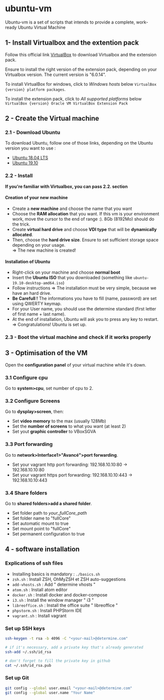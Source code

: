 # ubuntu-vm

Ubuntu-vm is a set of scripts that intends to provide a complete, work-ready Ubuntu Virtual Machine

## 1- Install Virtualbox and the extention pack
Follow this official link [VirtualBox](https://www.virtualbox.org/wiki/Downloads) to download Virtualbox and the extension pack.

Ensure to install the right version of the extension pack, depending on your Virtualbox version.
The current version is "6.0.14".

To install VirtualBox for windows, click to *Windows hosts* below `VirtualBox {version} platform packages`.

To install the extension pack, click to *All supported platforms* below `VirtualBox {version} Oracle VM VirtualBox Extension Pack`



## 2 - Create the Virtual machine
### 2.1 - Download Ubuntu
To download Ubuntu, follow one of those links, depending on the Ubuntu version you want to use :
- [Ubuntu 18.04 LTS](https://ubuntu.com/download/desktop/thank-you?country=&version=18.04.3&architecture=amd64)
- [Ubuntu 19.10](https://ubuntu.com/download/desktop/thank-you/?version=19.10&architecture=amd64)

### 2.2 - Install

**If you're familiar with Virtualbox, you can pass 2.2. section**

#### Creation of your new machine
- Create a **new machine** and choose the name that you want
- Choose the **RAM allocation** that you want. If this vm is your environment work, move the cursor to the end of range :). 8Gb (8192Mo) should do the trick.
- Create **virtual hard drive** and choose **VDI type** that will be **dynamically allocated**.
- Then, choose the **hard drive size**. Ensure to set sufficient storage space depending on your usage.
<br>=> The new machine is created!

#### Installation of Ubuntu
- Right-click on your machine and choose **normal boot**
- Insert the **Ubuntu ISO** that you downloaded (something like `ubuntu-19.10-desktop-amd64.iso`)
- Follow instructions => The installation must be very simple, because we have an hard drive.
- **Be Carefull !** The informations you have to fill (name, password) are set using QWERTY keymap.
- For your User name, you should use the determine standard (first letter of first name + last name).
- At the end of installation, Ubuntu will ask you to press any key to restart.
<br>=> Congratulations! Ubuntu is set up.


### 2.3 - Boot the virtual machine and check if it works properly

## 3 - Optimisation of the VM
Open the **configuration panel** of your virtual machine while it's down.
### 3.1 Configure cpu
Go to **system>cpu**, set number of cpu to 2.
### 3.2 Configure Screens
Go to **dysplay>screen**, then:
- Set **video memory** to the max (usually 128Mb)
- Set the **number of screens** to what you want (at least 2)
- Set yout **graphic controller** to VBoxSGVA

### 3.3 Port forwarding
Go to **network>Interface1>"Avancé">port forwarding**.
- Set your vagrant http port forwarding: 192.168.10.10:80 -> 192.168.10.10:80
- Set your vagrant https port forwarding: 192.168.10.10:443 -> 192.168.10.10:443

### 3.4 Share folders
Go to **shared folders>add a shared folder**.
- Set folder path to *your_fullCore_path*
- Set folder name to "fullCore"
- Set automatic mount to true
- Set mount point to "fullCore"
- Set permanent configuration to true

## 4 - software installation
### Explications of ssh files
- Installing basics is mandatory : `./basics.sh`
- `zsh.sh` : Install ZSH, OhMyZSH et ZSH auto-suggestions
- `add-vhosts.sh` : Add " determine vhosts "
- `atom.sh` : Install atom editor
- `docker.sh` : Install docker and docker-compose
- `i3.sh` : Install the window manager " i3 "
- `libreoffice.sh` : Install the office suite " libreoffice "
- `phpstorm.sh` : Install PHPStorm IDE
- `vagrant.sh` : Install vagrant

### Set up SSH keys
```bash
ssh-keygen -t rsa -b 4096 -C "<your-mail>@determine.com"

# if it's necessary, add a private key that's already generated
ssh-add ~/.ssh/id_rsa

# don't forget to fill the private key in github
cat ~/.ssh/id_rsa.pub
```

### Set up Git
```bash
git config --global user.email "<your-mail>@determine.com"
git config --global user.name "Your Name"
```
